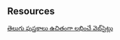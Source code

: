 <!--
.. title: Resources
.. slug: resources
.. date: 2020-01-09 22:23:41 UTC+05:30
.. tags: resources
.. category: resources
.. link:
.. description:
.. type: text
-->


Resources
---------

[తెలుగు పుస్తకాలు ఉచితంగా లభించే వెబ్‌సైట్లు](/p/telugu-books-free-download-sites.html)
